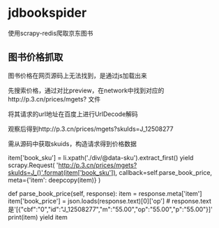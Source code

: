 # jdbookspider
使用scrapy-redis爬取京东图书

## 图书价格抓取

图书价格在网页源码上无法找到，是通过js加载出来

先搜索价格，通过对比preview，在network中找到对应的http://p.3.cn/prices/mgets? 文件

将其请求的url地址在百度上进行UrlDecode解码

观察后得到http://p.3.cn/prices/mgets?skuIds=J_12508277

需从源码中获取skuids，构造请求得到价格数据


item['book_sku'] = li.xpath('./div/@data-sku').extract_first()
yield scrapy.Request(
    'http://p.3.cn/prices/mgets?skuIds=J_()'.format(item['book_sku']),
    callback=self.parse_book_price,
    meta={'item': deepcopy(item)}
)

def parse_book_price(self, response):
    item = response.meta['item']
    item['book_price'] = json.loads(response.text)[0]['op']
    # response.text 是'[{"cbf":"0","id":"J_12508277","m":"55.00","op":"55.00","p":"55.00"}]'
    print(item)
    yield item

